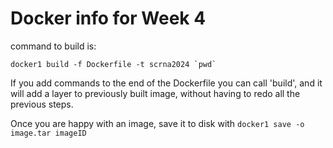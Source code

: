 # Docker info for Week 4

command to build is:
```
docker1 build -f Dockerfile -t scrna2024 `pwd`
```

If you add commands to the end of the Dockerfile you can call 'build', and it will add a layer to previously built image, without having to redo all the previous steps.

Once you are happy with an image, save it to disk with `docker1 save -o image.tar imageID`
